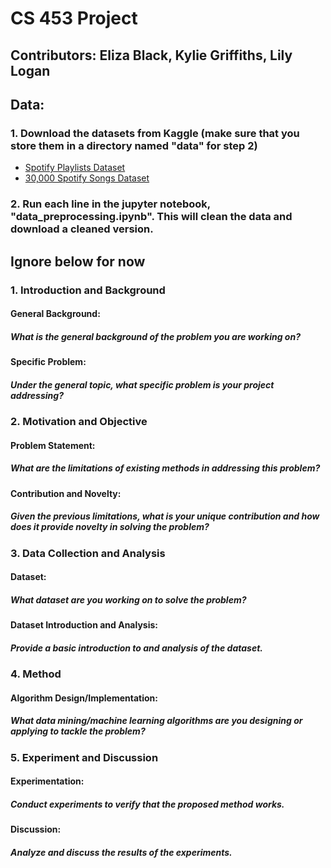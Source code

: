 # CS 453 Project

## Contributors: Eliza Black, Kylie Griffiths, Lily Logan

## Data:
### 1. Download the datasets from Kaggle (make sure that you store them in a directory named "data" for step 2)

- [Spotify Playlists Dataset](https://www.kaggle.com/datasets/andrewmvd/spotify-playlists?select=spotify_dataset.csv)
- [30,000 Spotify Songs Dataset](https://www.kaggle.com/datasets/joebeachcapital/30000-spotify-songs/data)

### 2. Run each line in the jupyter notebook, "data_preprocessing.ipynb". This will clean the data and download a cleaned version.


## Ignore below for now

### 1. Introduction and Background
#### General Background:
##### What is the general background of the problem you are working on?
#### Specific Problem:
##### Under the general topic, what specific problem is your project addressing?

### 2. Motivation and Objective
#### Problem Statement:
##### What are the limitations of existing methods in addressing this problem?
#### Contribution and Novelty:
##### Given the previous limitations, what is your unique contribution and how does it provide novelty in solving the problem?

### 3. Data Collection and Analysis
#### Dataset:
##### What dataset are you working on to solve the problem?
#### Dataset Introduction and Analysis:
##### Provide a basic introduction to and analysis of the dataset.

### 4. Method
#### Algorithm Design/Implementation:
##### What data mining/machine learning algorithms are you designing or applying to tackle the problem?

### 5. Experiment and Discussion
#### Experimentation:
##### Conduct experiments to verify that the proposed method works.
#### Discussion:
##### Analyze and discuss the results of the experiments.
